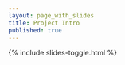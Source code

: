 ```yaml
---
layout: page_with_slides
title: Project Intro
published: true
---
```


{% include slides-toggle.html %}

